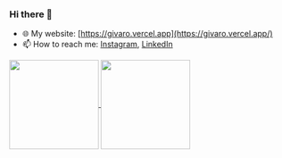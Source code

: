### Hi there 👋

- 🌐 My website: [https://givaro.vercel.app](https://givaro.vercel.app/)
- 📫 How to reach me:
[Instagram](https://www.instagram.com/givxl33t/),
[LinkedIn](https://www.linkedin.com/in/givaro/)

<a href="https://github.com/givxl33t/">
  <img height="160" align="center" src="https://github-readme-stats.vercel.app/api?username=givxl33t&show_icons=true&count_private=true&hide_rank=true&theme=github_dark" />
</a>
<a href="https://github.com/givxl33t/">
  <img height="160" align="center" src="https://github-readme-stats.vercel.app/api/top-langs/?username=givxl33t&layout=compact&langs_count=6&theme=github_dark" />
</a>

<!--
**givxl33t/givxl33t** is a ✨ _special_ ✨ repository because its `README.md` (this file) appears on your GitHub profile.

Here are some ideas to get you started:

- 🔭 I’m currently working on ...
- 🌱 I’m currently learning ...
- 👯 I’m looking to collaborate on ...
- 🤔 I’m looking for help with ...
- 💬 Ask me about ...
- 📫 How to reach me: ...
- 😄 Pronouns: ...
- ⚡ Fun fact: ...
-->
